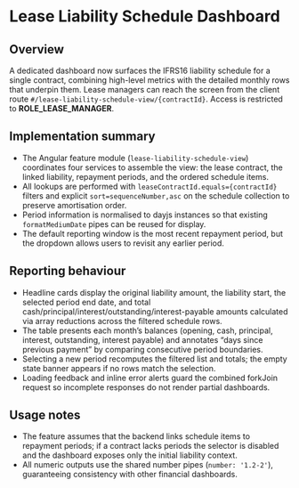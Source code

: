 # Lease Liability Schedule Dashboard

## Overview
A dedicated dashboard now surfaces the IFRS16 liability schedule for a single contract, combining high-level metrics with the detailed monthly rows that underpin them. Lease managers can reach the screen from the client route `#/lease-liability-schedule-view/{contractId}`. Access is restricted to **ROLE_LEASE_MANAGER**.

## Implementation summary
- The Angular feature module (`lease-liability-schedule-view`) coordinates four services to assemble the view: the lease contract, the linked liability, repayment periods, and the ordered schedule items.
- All lookups are performed with `leaseContractId.equals={contractId}` filters and explicit `sort=sequenceNumber,asc` on the schedule collection to preserve amortisation order.
- Period information is normalised to dayjs instances so that existing `formatMediumDate` pipes can be reused for display.
- The default reporting window is the most recent repayment period, but the dropdown allows users to revisit any earlier period.

## Reporting behaviour
- Headline cards display the original liability amount, the liability start, the selected period end date, and total cash/principal/interest/outstanding/interest-payable amounts calculated via array reductions across the filtered schedule rows.
- The table presents each month’s balances (opening, cash, principal, interest, outstanding, interest payable) and annotates “days since previous payment” by comparing consecutive period boundaries.
- Selecting a new period recomputes the filtered list and totals; the empty state banner appears if no rows match the selection.
- Loading feedback and inline error alerts guard the combined forkJoin request so incomplete responses do not render partial dashboards.

## Usage notes
- The feature assumes that the backend links schedule items to repayment periods; if a contract lacks periods the selector is disabled and the dashboard exposes only the initial liability context.
- All numeric outputs use the shared number pipes (`number: '1.2-2'`), guaranteeing consistency with other financial dashboards.

